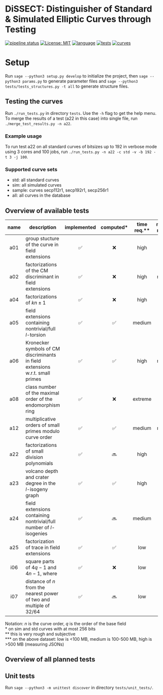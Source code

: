 # DiSSECT: Distinguisher of Standard & Simulated Elliptic Curves through Testing

[![pipeline status](https://gitlab.fi.muni.cz/x408178/curve_analyzer/badges/master/pipeline.svg)](https://gitlab.fi.muni.cz/x408178/curve_analyzer/-/commits/master)
[![License: MIT](https://img.shields.io/badge/License-MIT-yellow.svg)](https://gitlab.fi.muni.cz/x408178/curve_analyzer/-/blob/master/LICENSE)
[![language](https://badgen.net/badge/language/python,sage/purple?list=/)](https://www.sagemath.org/)
[![tests](https://badgen.net/badge/tests/13/blue)](https://gitlab.fi.muni.cz/x408178/curve_analyzer/-/tree/master/curve_analyzer/tests)
[![curves](https://badgen.net/badge/curves/158%20std,%20217188%20sim?list=|)](https://github.com/J08nY/std-curves)

# Setup

Run `sage --python3 setup.py develop` to initialize the project, then `sage --python3 params.py` to generate parameter files and `sage --python3 tests/tests_structures.py -t all` to generate structure files.

## Testing the curves

Run `./run_tests.py` in directory `tests`. Use the `-h` flag to get the help menu. To merge the results of a test (a22 in this case) into single file, run `./merge_test_results.py -n a22`.

### Example usage

To run test a22 on all standard curves of bitsizes up to 192 in verbose mode using 3 cores and 100 jobs, run `./run_tests.py -n a22 -c std -v -b 192 -t 3 -j 100`.

### Supported curve sets

- std: all standard curves
- sim: all simulated curves
- sample: curves secp112r1, secp192r1, secp256r1
- all: all curves in the database

## Overview of available tests

| name    | description                                                                       | implemented        |  computed\*        |time req.\*\* |memory req.\*\*\*
|:-------:| ----------------------------------------------------------------------------------|:------------------:|:------------------:|:------------:|:---------:   
   a01    | group stucture of the curve in field extensions                                   | :white_check_mark: | :x:                | high         | low
   a02    | factorizations of the CM discriminant in field extensions                         | :white_check_mark: | :x:                | high         | medium
   a04    | factorizations of $`kn\pm 1`$                                                     | :white_check_mark: | :x:                | high         | high
   a05    | field extensions containing nontrivial/full $`l`$-torsion                         | :white_check_mark: | :white_check_mark: | medium       | low
   a06    | Kronecker symbols of CM discriminants in field extensions w.r.t. small primes     | :white_check_mark: | :white_check_mark: | high         | medium
   a08    | class number of the maximal order of the endomorphism ring                        | :white_check_mark: | :x:                | extreme      | low
   a12    | multiplicative orders of small primes modulo curve order                          | :white_check_mark: | :white_check_mark: | medium       | medium
   a22    | factorizations of small division polynomials                                      | :white_check_mark: | :soon:             | high         | high
   a23    | volcano depth and crater degree in the $`l`$-isogeny graph                        | :white_check_mark: | :white_check_mark: | high         | low
   a24    | field extensions containing nontrivial/full number of $`l`$-isogenies             | :white_check_mark: | :soon:             | medium       | low
   a25    | factorization of trace in field extensions                                        | :white_check_mark: | :white_check_mark: | low          | low
   i06    | square parts of $`4q-1`$ and $`4n-1`$, where                                      | :white_check_mark: | :x:                | low          | low
   i07    | distance of $`n`$ from the nearest power of two and multiple of 32/64             | :white_check_mark: | :soon:             | low          | low

Notation: $`n`$ is the curve order, $`q`$ is the order of the base field  
\* on sim and std curves with at most 256 bits  
\*\* this is very rough and subjective  
\*\*\* on the above dataset: low is  <100 MB, medium is 100-500 MB, high is >500 MB (measuring JSONs)

## Overview of all planned tests

## Unit tests
Run `sage --python3 -m unittest discover` in directory `tests/unit_tests/`.
